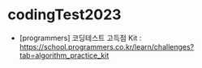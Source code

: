 # codingTest2023
- [programmers] 코딩테스트 고득점 Kit : https://school.programmers.co.kr/learn/challenges?tab=algorithm_practice_kit

